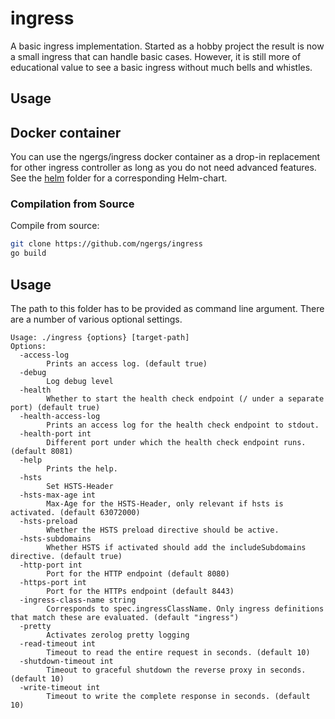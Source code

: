 # ingress

A basic ingress implementation. Started as a hobby project the result is now a small ingress that can
handle basic cases. However, it is still more of educational value to see a basic ingress without much bells and whistles.

## Usage

## Docker container
You can use the ngergs/ingress docker container as a drop-in replacement for other ingress controller
as long as you do not need advanced features. See the [helm](./helm) folder for a corresponding Helm-chart.

### Compilation from Source
Compile from source:
```bash
git clone https://github.com/ngergs/ingress
go build
```

## Usage
The path to this folder has to be provided as command line argument. There are a number of various optional settings.
```
Usage: ./ingress {options} [target-path]
Options:
  -access-log
        Prints an access log. (default true)
  -debug
        Log debug level
  -health
        Whether to start the health check endpoint (/ under a separate port) (default true)
  -health-access-log
        Prints an access log for the health check endpoint to stdout.
  -health-port int
        Different port under which the health check endpoint runs. (default 8081)
  -help
        Prints the help.
  -hsts
        Set HSTS-Header
  -hsts-max-age int
        Max-Age for the HSTS-Header, only relevant if hsts is activated. (default 63072000)
  -hsts-preload
        Whether the HSTS preload directive should be active.
  -hsts-subdomains
        Whether HSTS if activated should add the includeSubdomains directive. (default true)
  -http-port int
        Port for the HTTP endpoint (default 8080)
  -https-port int
        Port for the HTTPs endpoint (default 8443)
  -ingress-class-name string
        Corresponds to spec.ingressClassName. Only ingress definitions that match these are evaluated. (default "ingress")
  -pretty
        Activates zerolog pretty logging
  -read-timeout int
        Timeout to read the entire request in seconds. (default 10)
  -shutdown-timeout int
        Timeout to graceful shutdown the reverse proxy in seconds. (default 10)
  -write-timeout int
        Timeout to write the complete response in seconds. (default 10)
```
